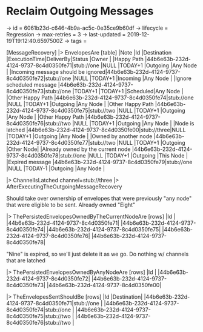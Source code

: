 # Reclaim Outgoing Messages

-> id = 6061b23d-c646-4b9a-ac5c-0e35ce9b60df
-> lifecycle = Regression
-> max-retries = 3
-> last-updated = 2019-12-19T19:12:40.6597500Z
-> tags = 

[MessageRecovery]
|> EnvelopesAre
    [table]
    |Note                              |Id                                  |Destination |ExecutionTime|DeliverBy|Status   |Owner     |
    |Happy Path                        |44b6e63b-232d-4124-9737-8c4d0350fe71|stub://one  |NULL         |TODAY+1  |Outgoing |Any Node  |
    |Incoming message should be ignored|44b6e63b-232d-4124-9737-8c4d0350fe72|stub://one  |NULL         |TODAY+1  |Incoming |Any Node  |
    |Ignore scheduled message          |44b6e63b-232d-4124-9737-8c4d0350fe73|stub://one  |TODAY+1      |TODAY+1  |Scheduled|Any Node  |
    |Other Happy Path                  |44b6e63b-232d-4124-9737-8c4d0350fe74|stub://one  |NULL         |TODAY+1  |Outgoing |Any Node  |
    |Other Happy Path                  |44b6e63b-232d-4124-9737-8c4d0350fe75|stub://two  |NULL         |TODAY+1  |Outgoing |Any Node  |
    |Other Happy Path                  |44b6e63b-232d-4124-9737-8c4d0350fe76|stub://two  |NULL         |TODAY+1  |Outgoing |Any Node  |
    |Node is latched                   |44b6e63b-232d-4124-9737-8c4d0350fe00|stub://three|NULL         |TODAY+1  |Outgoing |Any Node  |
    |Owned by another node             |44b6e63b-232d-4124-9737-8c4d0350fe77|stub://two  |NULL         |TODAY+1  |Outgoing |Other Node|
    |Already owned by the current node |44b6e63b-232d-4124-9737-8c4d0350fe78|stub://one  |NULL         |TODAY+1  |Outgoing |This Node |
    |Expired message                   |44b6e63b-232d-4124-9737-8c4d0350fe79|stub://one  |NULL         |TODAY-1  |Outgoing |Any Node  |

|> ChannelIsLatched channel=stub://three
|> AfterExecutingTheOutgoingMessageRecovery

Should take over ownership of envelopes that were previously "any node" that were eligible to be sent. Already owned "Eight"

|> ThePersistedEnvelopesOwnedByTheCurrentNodeAre
    [rows]
    |Id                                  |
    |44b6e63b-232d-4124-9737-8c4d0350fe71|
    |44b6e63b-232d-4124-9737-8c4d0350fe74|
    |44b6e63b-232d-4124-9737-8c4d0350fe75|
    |44b6e63b-232d-4124-9737-8c4d0350fe76|
    |44b6e63b-232d-4124-9737-8c4d0350fe78|


"Nine" is expired, so we'll just delete it as we go. Do nothing w/ channels that are latched

|> ThePersistedEnvelopesOwnedByAnyNodeAre
    [rows]
    |Id                                  |
    |44b6e63b-232d-4124-9737-8c4d0350fe72|
    |44b6e63b-232d-4124-9737-8c4d0350fe73|
    |44b6e63b-232d-4124-9737-8c4d0350fe00|

|> TheEnvelopesSentShouldBe
    [rows]
    |Id                                  |Destination|
    |44b6e63b-232d-4124-9737-8c4d0350fe71|stub://one |
    |44b6e63b-232d-4124-9737-8c4d0350fe74|stub://one |
    |44b6e63b-232d-4124-9737-8c4d0350fe75|stub://two |
    |44b6e63b-232d-4124-9737-8c4d0350fe76|stub://two |

~~~
